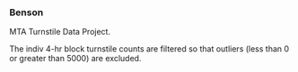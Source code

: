 ### Benson

MTA Turnstile Data Project.

The indiv 4-hr block turnstile counts are filtered so that outliers (less than 0 or greater than 5000) are excluded.
